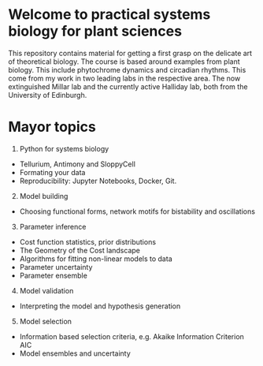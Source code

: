 # Welcome to practical systems biology for plant sciences 

This repository contains material for getting a first grasp on the delicate art of theoretical biology. The course is based around examples from plant biology. This include phytochrome dynamics and circadian rhythms. This come from my work in two leading labs in the respective area. The now extinguished Millar lab and the currently active Halliday lab, both from the University of Edinburgh.

Mayor topics 
=============

1. Python for systems biology
  * Tellurium, Antimony and SloppyCell
  * Formating your data
  * Reproducibility: Jupyter Notebooks, Docker, Git.
2. Model building
  * Choosing functional forms, network motifs for bistability and oscillations
3. Parameter inference
  * Cost function statistics, prior distributions
  * The Geometry of the Cost landscape
  * Algorithms for fitting non-linear models to data
  * Parameter uncertainty 
  * Parameter ensemble
4. Model validation
  * Interpreting the model and hypothesis generation
5. Model selection
  * Information based selection criteria, e.g. Akaike Information Criterion AIC
  * Model ensembles and uncertainty




